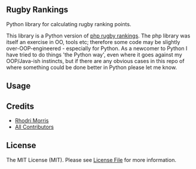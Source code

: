 ## Rugby Rankings

Python library for calculating rugby ranking points.

This library is a Python version of [php rugby rankings](https://github.com/RhodriM/rugbyRankings). The php library was itself an exercise in OO, tools etc; therefore some code may be slightly over-OOP-engineered - especially for Python. As a newcomer to Python I have tried to do things 'the Python way', even where it goes against my OOP/Java-ish instincts, but if there are any obvious cases in this repo of where something could be done better in Python please let me know.

## Usage

## Credits

- [Rhodri Morris](https://github.com/RhodriM)
- [All Contributors](https://github.com/RhodriM/rugbyRankings/contributors)

## License

The MIT License (MIT). Please see [License File](LICENSE) for more information.
